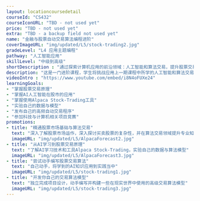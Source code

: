 ```yaml
---
layout: locationcoursedetail
courseId: "CS432"
courseIconURL: "TBD - not used yet"
price: "TBD - not used yet"
extra: "TBD - a backup field not used yet"
name: "金融与股票自动交易算法编程进阶"
coverImageURL: "img/updated/L5/stock-trading2.jpg"
gradeLevel: "L4 应用主题编程"
pathway: "人工智能应用"
skillLevel: "中级到高级"
shortDescription : "通过探索计算机应用的前沿领域：人工智能和算法交易，提升股票交易中的技能。"
description: "这是一门进阶课程，学生将挑战应用上一期课程中所学的人工智能和算法交易知识，并不断改进他们的算法模型。在整个课程过程中，学生将参与充满活力的技能提升之旅，努力打造最优化的交易算法模型。"
videoIntro : "https://www.youtube.com/embed/i8N4oFUXe24"
learningGoals:
- "掌握股票交易原理"
- "掌握AI人工智能在股市的应用"
- "掌握使用Alpaca Stock-Trading工具"
- "实验自己的数据与模型"
- "发布自己的高频自动交易程序"
- "参加科技与计算机相关项目竞赛"
promotions:
- title: "精通股票市场基础与算法交易"
  text: "深入了解股票市场运作，深入探讨买卖股票的复杂性，并在算法交易领域提升专业知识。"
  imageURL: "img/updated/L5/AlpacaForecast2.jpg"
- title: "从AI学习到股票交易原理"
  text: "了解AI学习技术和工具Alpaca Stock-Trading，实验自己的数据与算法模型"
  imageURL: "img/updated/L5/AlpacaForecast3.jpg"
- title: "尝试动手编写股票交易算法"
  text: "自己动手，将学到的AI知识应用到实践当中"
  imageURL: "img/updated/L5/stock-trading1.jpg"
- title: "开发你自己的交易算法模型"
  text: "独立完成项目设计，动手编写并构建一些在现实世界中使用的高级交易算法模型"
  imageURL: "img/updated/L5/stock-trading3.jpg"
---
```

